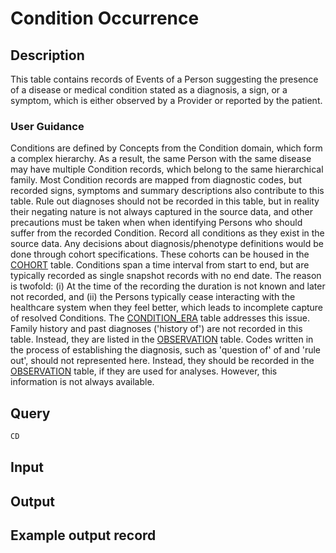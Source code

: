 <!--

-->

# Condition Occurrence










 

## Description
This table contains records of Events of a Person suggesting the presence of a disease or medical condition stated as a diagnosis, a sign, or a symptom, which is either observed by a Provider or reported by the patient.
### User Guidance
Conditions are defined by Concepts from the Condition domain, which form a complex hierarchy. As a result, the same Person with the same disease may have multiple Condition records, which belong to the same hierarchical family. Most Condition records are mapped from diagnostic codes, but recorded signs, symptoms and summary descriptions also contribute to this table. Rule out diagnoses should not be recorded in this table, but in reality their negating nature is not always captured in the source data, and other precautions must be taken when when identifying Persons who should suffer from the recorded Condition. Record all conditions as they exist in the source data. Any decisions about diagnosis/phenotype definitions would be done through cohort specifications. These cohorts can be housed in the [COHORT](https://ohdsi.github.io/CommonDataModel/cdm531.html#payer_plan_period) table. Conditions span a time interval from start to end, but are typically recorded as single snapshot records with no end date. The reason is twofold: (i) At the time of the recording the duration is not known and later not recorded, and (ii) the Persons typically cease interacting with the healthcare system when they feel better, which leads to incomplete capture of resolved Conditions. The [CONDITION_ERA](https://ohdsi.github.io/CommonDataModel/cdm531.html#condition_era) table addresses this issue. Family history and past diagnoses ('history of') are not recorded in this table. Instead, they are listed in the [OBSERVATION](https://ohdsi.github.io/CommonDataModel/cdm531.html#observation) table. Codes written in the process of establishing the diagnosis, such as 'question of' of and 'rule out', should not represented here. Instead, they should be recorded in the [OBSERVATION](https://ohdsi.github.io/CommonDataModel/cdm531.html#observation) table, if they are used for analyses. However, this information is not always available.



 
## Query
```sql
CD
```








 

## Input




 

## Output



 

## Example output record





